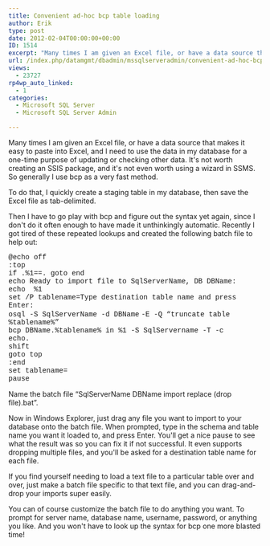 ```yaml
---
title: Convenient ad-hoc bcp table loading
author: Erik
type: post
date: 2012-02-04T00:00:00+00:00
ID: 1514
excerpt: "Many times I am given an Excel file, or have a data source that makes it easy to paste into Excel, and I need to use the data in my database for a one-time purpose of updating or checking other data. It's not worth creating an SSIS package, and it's not&hellip;"
url: /index.php/datamgmt/dbadmin/mssqlserveradmin/convenient-ad-hoc-bcp-table/
views:
  - 23727
rp4wp_auto_linked:
  - 1
categories:
  - Microsoft SQL Server
  - Microsoft SQL Server Admin

---
```

Many times I am given an Excel file, or have a data source that makes it easy to paste into Excel, and I need to use the data in my database for a one-time purpose of updating or checking other data. It's not worth creating an SSIS package, and it's not even worth using a wizard in SSMS. So generally I use bcp as a very fast method.

To do that, I quickly create a staging table in my database, then save the Excel file as tab-delimited.

Then I have to go play with bcp and figure out the syntax yet again, since I don't do it often enough to have made it unthinkingly automatic. Recently I got tired of these repeated lookups and created the following batch file to help out:

<span style="font-family: courier new,courier;">@echo off<br />:top<br />if .%1==. goto end<br />echo Ready to import file to SqlServerName, DB DBName:<br />echo  %1<br />set /P tablename=Type destination table name and press Enter: <br />osql -S SqlServerName -d DBName</span> <span style="font-family: courier new,courier;"></span><span style="font-family: courier new,courier;">-E -Q “truncate table %tablename%”<br />bcp DBName.%tablename% in %1 -S SqlServername -T -c<br />echo.<br />shift<br />goto top<br />:end<br />set tablename=<br />pause</span>

Name the batch file “SqlServerName DBName import replace (drop file).bat”.

Now in Windows Explorer, just drag any file you want to import to your database onto the batch file. When prompted, type in the schema and table name you want it loaded to, and press Enter. You'll get a nice pause to see what the result was so you can fix it if not successful. It even supports dropping multiple files, and you'll be asked for a destination table name for each file.

If you find yourself needing to load a text file to a particular table over and over, just make a batch file specific to that text file, and you can drag-and-drop your imports super easily.

You can of course customize the batch file to do anything you want. To prompt for server name, database name, username, password, or anything you like. And you won't have to look up the syntax for bcp one more blasted time!